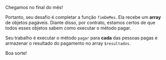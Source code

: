 Chegamos no final do mês!

Portanto, seu desafio é completar a função `fimDeMes`. Ela recebe um **array** de objetos pagáveis. Diante disso, por contrato, estamos certos de que todos esses objetos sabem como executar o método pagar.

Seu trabalho é executar o método `pagar` para **cada** das pessoas pagas e armazenar o resultado do pagamento no array `$resultados`.

Boa sorte!